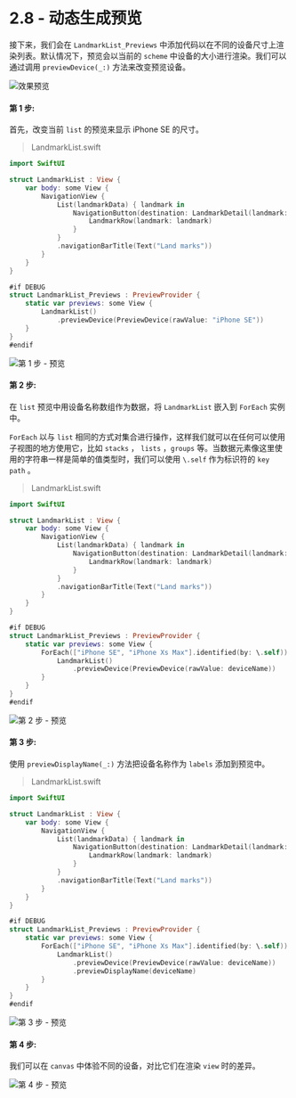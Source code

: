 # 2.8 - 动态生成预览

接下来，我们会在 `LandmarkList_Previews` 中添加代码以在不同的设备尺寸上渲染列表。默认情况下，预览会以当前的 `scheme` 中设备的大小进行渲染。我们可以通过调用 `previewDevice(_:)` 方法来改变预览设备。

![&#x6548;&#x679C;&#x9884;&#x89C8;](../../../.gitbook/assets/image%20%2823%29.png)

#### 第 1 步:

首先，改变当前 `list` 的预览来显示 iPhone SE 的尺寸。

> LandmarkList.swift

```swift
import SwiftUI

struct LandmarkList : View {
    var body: some View {
        NavigationView {
            List(landmarkData) { landmark in
                NavigationButton(destination: LandmarkDetail(landmark: landmark)) {
                    LandmarkRow(landmark: landmark)
                }
            }
            .navigationBarTitle(Text("Land marks"))
        }
    }
}

#if DEBUG
struct LandmarkList_Previews : PreviewProvider {
    static var previews: some View {
        LandmarkList()
            .previewDevice(PreviewDevice(rawValue: "iPhone SE"))
    }
}
#endif
```

![&#x7B2C; 1 &#x6B65; - &#x9884;&#x89C8;](../../../.gitbook/assets/image%20%288%29.png)

#### 第 2 步:

在 `list` 预览中用设备名称数组作为数据，将 `LandmarkList` 嵌入到 `ForEach` 实例中。

`ForEach` 以与 `list` 相同的方式对集合进行操作，这样我们就可以在任何可以使用子视图的地方使用它，比如 `stacks` ， `lists` ，`groups` 等。当数据元素像这里使用的字符串一样是简单的值类型时，我们可以使用 `\.self` 作为标识符的 `key path` 。

> LandmarkList.swift

```swift
import SwiftUI

struct LandmarkList : View {
    var body: some View {
        NavigationView {
            List(landmarkData) { landmark in
                NavigationButton(destination: LandmarkDetail(landmark: landmark)) {
                    LandmarkRow(landmark: landmark)
                }
            }
            .navigationBarTitle(Text("Land marks"))
        }
    }
}

#if DEBUG
struct LandmarkList_Previews : PreviewProvider {
    static var previews: some View {
        ForEach(["iPhone SE", "iPhone Xs Max"].identified(by: \.self)) { deviceName in
            LandmarkList()
                .previewDevice(PreviewDevice(rawValue: deviceName))
        }
    }
}
#endif
```

![&#x7B2C; 2 &#x6B65; - &#x9884;&#x89C8;](../../../.gitbook/assets/image%20%2821%29.png)

#### 第 3 步:

使用 `previewDisplayName(_:)` 方法把设备名称作为 `labels` 添加到预览中。

> LandmarkList.swift

```swift
import SwiftUI

struct LandmarkList : View {
    var body: some View {
        NavigationView {
            List(landmarkData) { landmark in
                NavigationButton(destination: LandmarkDetail(landmark: landmark)) {
                    LandmarkRow(landmark: landmark)
                }
            }
            .navigationBarTitle(Text("Land marks"))
        }
    }
}

#if DEBUG
struct LandmarkList_Previews : PreviewProvider {
    static var previews: some View {
        ForEach(["iPhone SE", "iPhone Xs Max"].identified(by: \.self)) { deviceName in
            LandmarkList()
                .previewDevice(PreviewDevice(rawValue: deviceName))
                .previewDisplayName(deviceName)
        }
    }
}
#endif
```

![&#x7B2C; 3 &#x6B65; - &#x9884;&#x89C8;](../../../.gitbook/assets/image%20%2818%29.png)

#### 第 4 步:

我们可以在 `canvas` 中体验不同的设备，对比它们在渲染 `view` 时的差异。

![&#x7B2C; 4 &#x6B65; - &#x9884;&#x89C8;](../../../.gitbook/assets/image%20%285%29.png)




